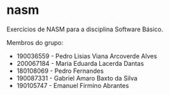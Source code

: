 # nasm
Exercícios de NASM para a disciplina Software Básico.

Membros do grupo:
- 190036559 - Pedro Lisias Viana Arcoverde Alves
- 200067184 - Maria Eduarda Lacerda Dantas
- 180108069 - Pedro Fernandes
- 190087331 - Gabriel Amaro Baxto da Silva
- 190105747 - Emanuel Firmino Abrantes
